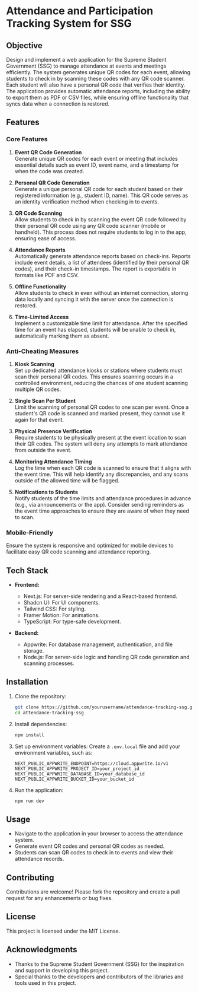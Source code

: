 # Attendance and Participation Tracking System for SSG

## Objective
Design and implement a web application for the Supreme Student Government (SSG) to manage attendance at events and meetings efficiently. The system generates unique QR codes for each event, allowing students to check in by scanning these codes with any QR code scanner. Each student will also have a personal QR code that verifies their identity. The application provides automatic attendance reports, including the ability to export them as PDF or CSV files, while ensuring offline functionality that syncs data when a connection is restored.

## Features

### Core Features
1. **Event QR Code Generation**  
   Generate unique QR codes for each event or meeting that includes essential details such as event ID, event name, and a timestamp for when the code was created.

2. **Personal QR Code Generation**  
   Generate a unique personal QR code for each student based on their registered information (e.g., student ID, name). This QR code serves as an identity verification method when checking in to events.

3. **QR Code Scanning**  
   Allow students to check in by scanning the event QR code followed by their personal QR code using any QR code scanner (mobile or handheld). This process does not require students to log in to the app, ensuring ease of access.

4. **Attendance Reports**  
   Automatically generate attendance reports based on check-ins. Reports include event details, a list of attendees (identified by their personal QR codes), and their check-in timestamps. The report is exportable in formats like PDF and CSV.

5. **Offline Functionality**  
   Allow students to check in even without an internet connection, storing data locally and syncing it with the server once the connection is restored.

6. **Time-Limited Access**  
   Implement a customizable time limit for attendance. After the specified time for an event has elapsed, students will be unable to check in, automatically marking them as absent.

### Anti-Cheating Measures
1. **Kiosk Scanning**  
   Set up dedicated attendance kiosks or stations where students must scan their personal QR codes. This ensures scanning occurs in a controlled environment, reducing the chances of one student scanning multiple QR codes.

2. **Single Scan Per Student**  
   Limit the scanning of personal QR codes to one scan per event. Once a student's QR code is scanned and marked present, they cannot use it again for that event.

3. **Physical Presence Verification**  
   Require students to be physically present at the event location to scan their QR codes. The system will deny any attempts to mark attendance from outside the event.

4. **Monitoring Attendance Timing**  
   Log the time when each QR code is scanned to ensure that it aligns with the event time. This will help identify any discrepancies, and any scans outside of the allowed time will be flagged.

5. **Notifications to Students**  
   Notify students of the time limits and attendance procedures in advance (e.g., via announcements or the app). Consider sending reminders as the event time approaches to ensure they are aware of when they need to scan.

### Mobile-Friendly
Ensure the system is responsive and optimized for mobile devices to facilitate easy QR code scanning and attendance reporting.

## Tech Stack
- **Frontend:**  
  - Next.js: For server-side rendering and a React-based frontend.  
  - Shadcn UI: For UI components.  
  - Tailwind CSS: For styling.  
  - Framer Motion: For animations.  
  - TypeScript: For type-safe development.  

- **Backend:**  
  - Appwrite: For database management, authentication, and file storage.  
  - Node.js: For server-side logic and handling QR code generation and scanning processes.

## Installation

1. Clone the repository:
   ```bash
   git clone https://github.com/yourusername/attendance-tracking-ssg.git
   cd attendance-tracking-ssg
   ```

2. Install dependencies:
   ```bash
   npm install
   ```

3. Set up environment variables:
   Create a `.env.local` file and add your environment variables, such as:
   ```plaintext
   NEXT_PUBLIC_APPWRITE_ENDPOINT=https://cloud.appwrite.io/v1
   NEXT_PUBLIC_APPWRITE_PROJECT_ID=your_project_id
   NEXT_PUBLIC_APPWRITE_DATABASE_ID=your_database_id
   NEXT_PUBLIC_APPWRITE_BUCKET_ID=your_bucket_id
   ```

4. Run the application:
   ```bash
   npm run dev
   ```

## Usage
- Navigate to the application in your browser to access the attendance system.
- Generate event QR codes and personal QR codes as needed.
- Students can scan QR codes to check in to events and view their attendance records.

## Contributing
Contributions are welcome! Please fork the repository and create a pull request for any enhancements or bug fixes.

## License
This project is licensed under the MIT License.

## Acknowledgments
- Thanks to the Supreme Student Government (SSG) for the inspiration and support in developing this project.
- Special thanks to the developers and contributors of the libraries and tools used in this project.